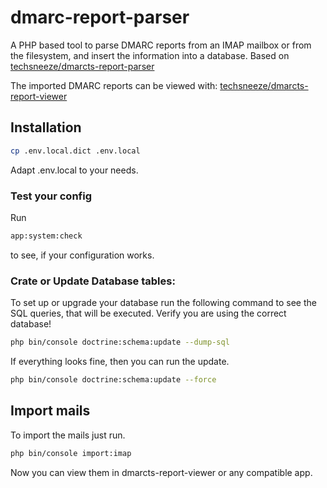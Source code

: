 # dmarc-report-parser

A PHP based tool to parse DMARC reports from an IMAP mailbox or from the filesystem, and insert the information into a
database. Based on [techsneeze/dmarcts-report-parser](https://github.com/techsneeze/dmarcts-report-parser)

The imported DMARC reports can be viewed
with: [techsneeze/dmarcts-report-viewer](https://github.com/techsneeze/dmarcts-report-viewer)


## Installation

```bash
cp .env.local.dict .env.local
```

Adapt .env.local to your needs.

### Test your config

Run

```bash
app:system:check
```

to see, if your configuration works.

### Crate or Update Database tables:

To set up or upgrade your database run the following command to see the SQL queries, that will be executed.
Verify you are using the correct database!

```bash
php bin/console doctrine:schema:update --dump-sql
```

If everything looks fine, then you can run the update.

```bash
php bin/console doctrine:schema:update --force
```

## Import mails

To import the mails just run.

```bash
php bin/console import:imap
```

Now you can view them in dmarcts-report-viewer or any compatible app.
